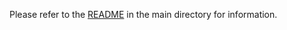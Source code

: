 Please refer to the [README](https://github.com/Patrick-Kelly-1330/node-SSO-sample/blob/main/README.md) in the main directory for information. 
